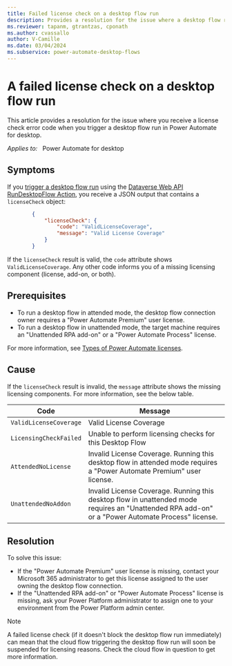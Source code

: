 ```yaml
---
title: Failed license check on a desktop flow run
description: Provides a resolution for the issue where a desktop flow run fails when a license check is performed at run time in Power Automate for desktop. 
ms.reviewer: tapanm, gtrantzas, cponath
ms.author: cvassallo
author: V-Camille
ms.date: 03/04/2024
ms.subservice: power-automate-desktop-flows
---
```

# A failed license check on a desktop flow run

This article provides a resolution for the issue where you receive a license check error code when you trigger a desktop flow run in Power Automate for desktop.

_Applies to:_ &nbsp; Power Automate for desktop

## Symptoms

If you [trigger a desktop flow run](/power-automate/developer/desktop-flow-public-apis#trigger-a-desktop-flow-run) using the [Dataverse Web API RunDesktopFlow Action](/power-apps/developer/data-platform/webapi/reference/rundesktopflow), you receive a JSON output that contains a `licenseCheck` object:

```json
        {
            "licenseCheck": {
                "code": "ValidLicenseCoverage",
                "message": "Valid License Coverage"
            }
        }
```

If the `licenseCheck` result is valid, the `code` attribute shows `ValidLicenseCoverage`. Any other code informs you of a missing licensing component (license, add-on, or both).

## Prerequisites

- To run a desktop flow in attended mode, the desktop flow connection owner requires a "Power Automate Premium" user license.
- To run a desktop flow in unattended mode, the target machine requires an "Unattended RPA add-on" or a "Power Automate Process" license.

For more information, see [Types of Power Automate licenses](/power-platform/admin/power-automate-licensing/types).

## Cause

If the `licenseCheck` result is invalid, the `message` attribute shows the missing licensing components. For more information, see the below table.

|Code|Message|
|---|---|
|`ValidLicenseCoverage`|Valid License Coverage|
|`LicensingCheckFailed`|Unable to perform licensing checks for this Desktop Flow|
|`AttendedNoLicense`|Invalid License Coverage. Running this desktop flow in attended mode requires a "Power Automate Premium" user license.|
|`UnattendedNoAddon`|Invalid License Coverage. Running this desktop flow in unattended mode requires an "Unattended RPA add-on" or a "Power Automate Process" license.|

## Resolution

To solve this issue:

- If the "Power Automate Premium" user license is missing, contact your Microsoft 365 administrator to get this license assigned to the user owning the desktop flow connection.
- If the "Unattended RPA add-on" or "Power Automate Process" license is missing, ask your Power Platform administrator to assign one to your environment from the Power Platform admin center.

> [!NOTE]
> A failed license check (if it doesn't block the desktop flow run immediately) can mean that the cloud flow triggering the desktop flow run will soon be suspended for licensing reasons. Check the cloud flow in question to get more information.
